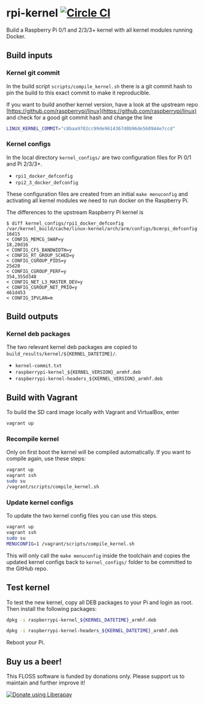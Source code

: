 # rpi-kernel [![Circle CI](https://circleci.com/gh/watson81/rpi-kernel.svg?style=svg)](https://circleci.com/gh/watson81/rpi-kernel)

Build a Raspberry Pi 0/1 and 2/3/3+ kernel with all kernel modules running Docker.

## Build inputs

### Kernel git commit

In the build script `scripts/compile_kernel.sh` there is a git commit hash to pin the build to this exact commit to make it reproducible.

If you want to build another kernel version, have a look at the upstream repo [https://github.com/raspberrypi/linux](https://github.com/raspberrypi/linux) and check for a good git commit hash and change the line

```bash
LINUX_KERNEL_COMMIT="c8baa9702cc99de9614367d0b96de560944e7ccd"
```

### Kernel configs

In the local directory `kernel_configs/` are two configuration files for Pi 0/1 and Pi 2/3/3+.

* `rpi1_docker_defconfig`
* `rpi2_3_docker_defconfig`

These configuration files are created from an initial `make menuconfig` and activating all kernel modules we need to run docker on the Raspberry Pi.

The differences to the upstream Raspberry Pi kernel is

```
$ diff kernel_configs/rpi1_docker_defconfig /var/kernel_build/cache/linux-kernel/arch/arm/configs/bcmrpi_defconfig
16d15
< CONFIG_MEMCG_SWAP=y
18,20d16
< CONFIG_CFS_BANDWIDTH=y
< CONFIG_RT_GROUP_SCHED=y
< CONFIG_CGROUP_PIDS=y
25d20
< CONFIG_CGROUP_PERF=y
354,355d348
< CONFIG_NET_L3_MASTER_DEV=y
< CONFIG_CGROUP_NET_PRIO=y
461d453
< CONFIG_IPVLAN=m
```

## Build outputs

### Kernel deb packages

The two relevant kernel deb packages are copied to `build_results/kernel/${KERNEL_DATETIME}/`.

* `kernel-commit.txt`
* `raspberrypi-kernel_${KERNEL_VERSION}_armhf.deb`
* `raspberrypi-kernel-headers_${KERNEL_VERSION}_armhf.deb`

## Build with Vagrant

To build the SD card image locally with Vagrant and VirtualBox, enter

```bash
vagrant up
```

### Recompile kernel

Only on first boot the kernel will be compiled automatically.
If you want to compile again, use these steps:

```bash
vagrant up
vagrant ssh
sudo su
/vagrant/scripts/compile_kernel.sh
```

### Update kernel configs

To update the two kernel config files you can use this steps.

```bash
vagrant up
vagrant ssh
sudo su
MENUCONFIG=1 /vagrant/scripts/compile_kernel.sh
```

This will only call the `make menuconfig` inside the toolchain and copies the updated kernel configs back to `kernel_configs/` folder to be committed to the GitHub repo.

## Test kernel

To test the new kernel, copy all DEB packages to your Pi and login as root.
Then install the following packages:

```bash
dpkg -i raspberrypi-kernel_${KERNEL_DATETIME}_armhf.deb

dpkg -i raspberrypi-kernel-headers_${KERNEL_DATETIME}_armhf.deb
```

Reboot your Pi.


## Buy us a beer!

This FLOSS software is funded by donations only. Please support us to maintain and further improve it!

<a href="https://liberapay.com/Hypriot/donate"><img alt="Donate using Liberapay" src="https://liberapay.com/assets/widgets/donate.svg"></a>

